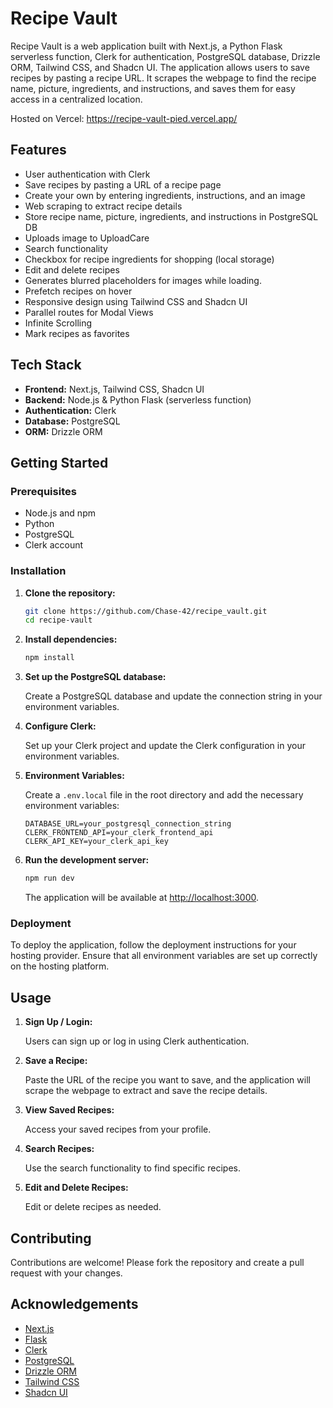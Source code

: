 
# Recipe Vault

Recipe Vault is a web application built with Next.js, a Python Flask serverless function, Clerk for authentication, PostgreSQL database, Drizzle ORM, Tailwind CSS, and Shadcn UI. The application allows users to save recipes by pasting a recipe URL. It scrapes the webpage to find the recipe name, picture, ingredients, and instructions, and saves them for easy access in a centralized location.

Hosted on Vercel: https://recipe-vault-pied.vercel.app/

## Features

- User authentication with Clerk
- Save recipes by pasting a URL of a recipe page
- Create your own by entering ingredients, instructions, and an image
- Web scraping to extract recipe details
- Store recipe name, picture, ingredients, and instructions in PostgreSQL DB
- Uploads image to UploadCare
- Search functionality
- Checkbox for recipe ingredients for shopping (local storage)
- Edit and delete recipes
- Generates blurred placeholders for images while loading.
- Prefetch recipes on hover
- Responsive design using Tailwind CSS and Shadcn UI
- Parallel routes for Modal Views
- Infinite Scrolling
- Mark recipes as favorites

## Tech Stack

- **Frontend:** Next.js, Tailwind CSS, Shadcn UI
- **Backend:** Node.js & Python Flask (serverless function)
- **Authentication:** Clerk
- **Database:** PostgreSQL
- **ORM:** Drizzle ORM

## Getting Started

### Prerequisites

- Node.js and npm
- Python
- PostgreSQL
- Clerk account

### Installation

1. **Clone the repository:**

   ```bash
   git clone https://github.com/Chase-42/recipe_vault.git
   cd recipe-vault
   ```

2. **Install dependencies:**

   ```bash
   npm install
   ```

3. **Set up the PostgreSQL database:**

   Create a PostgreSQL database and update the connection string in your environment variables.

4. **Configure Clerk:**

   Set up your Clerk project and update the Clerk configuration in your environment variables.

5. **Environment Variables:**

   Create a `.env.local` file in the root directory and add the necessary environment variables:

   ```env
   DATABASE_URL=your_postgresql_connection_string
   CLERK_FRONTEND_API=your_clerk_frontend_api
   CLERK_API_KEY=your_clerk_api_key
   ```

6. **Run the development server:**

   ```bash
   npm run dev
   ```

   The application will be available at [http://localhost:3000](http://localhost:3000).

### Deployment

To deploy the application, follow the deployment instructions for your hosting provider. Ensure that all environment variables are set up correctly on the hosting platform.

## Usage

1. **Sign Up / Login:**

   Users can sign up or log in using Clerk authentication.

2. **Save a Recipe:**

   Paste the URL of the recipe you want to save, and the application will scrape the webpage to extract and save the recipe details.

3. **View Saved Recipes:**

   Access your saved recipes from your profile.

4. **Search Recipes:**

   Use the search functionality to find specific recipes.

5. **Edit and Delete Recipes:**

   Edit or delete recipes as needed.

## Contributing

Contributions are welcome! Please fork the repository and create a pull request with your changes.


## Acknowledgements

- [Next.js](https://nextjs.org/)
- [Flask](https://flask.palletsprojects.com/)
- [Clerk](https://clerk.dev/)
- [PostgreSQL](https://www.postgresql.org/)
- [Drizzle ORM](https://drizzle-orm.com/)
- [Tailwind CSS](https://tailwindcss.com/)
- [Shadcn UI](https://shadcn.dev/)
